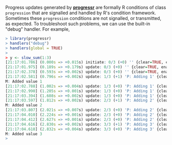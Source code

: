 <!--
%\VignetteIndexEntry{progressr: Debug}
%\VignetteAuthor{Henrik Bengtsson}
%\VignetteKeyword{R}
%\VignetteKeyword{package}
%\VignetteKeyword{vignette}
%\VignetteKeyword{debugging}
%\VignetteEngine{progressr::selfonly}
-->

Progress updates generated by **[progressr]** are formally R conditions
of class `progression` that are signalled and handled by R's condition
framework. Sometimes these `progression` conditions are not signalled,
or transmitted, as expected. To troubleshoot such problems, we can use
the built-in "debug" handler. For example,

```r
> library(progressr)
> handlers("debug")
> handlers(global = TRUE)
> 
> y <- slow_sum(1:3)
[21:17:01.786] (0.000s => +0.015s) initiate: 0/3 (+0) '' {clear=TRUE, enabled=TRUE, status=}
[21:17:01.975] (0.189s => +0.179s) update: 0/3 (+0) '' {clear=TRUE, enabled=TRUE, status=}
[21:17:02.378] (0.593s => +0.002s) update: 0/3 (+0) '' {clear=TRUE, enabled=TRUE, status=}
[21:17:02.581] (0.796s => +0.002s) update: 1/3 (+1) 'P: Adding 1' {clear=TRUE, enabled=TRUE, status=}
M: Added value 1
[21:17:02.788] (1.002s => +0.004s) update: 1/3 (+0) 'P: Adding 1' {clear=TRUE, enabled=TRUE, status=}
[21:17:02.990] (1.205s => +0.001s) update: 1/3 (+0) 'P: Adding 1' {clear=TRUE, enabled=TRUE, status=}
[21:17:03.394] (1.608s => +0.002s) update: 1/3 (+0) 'P: Adding 1' {clear=TRUE, enabled=TRUE, status=}
[21:17:03.597] (1.812s => +0.002s) update: 2/3 (+1) 'P: Adding 2' {clear=TRUE, enabled=TRUE, status=}
M: Added value 2
[21:17:03.807] (2.021s => +0.007s) update: 2/3 (+0) 'P: Adding 2' {clear=TRUE, enabled=TRUE, status=}
[21:17:04.010] (2.224s => +0.001s) update: 2/3 (+0) 'P: Adding 2' {clear=TRUE, enabled=TRUE, status=}
[21:17:04.412] (2.627s => +0.001s) update: 2/3 (+0) 'P: Adding 2' {clear=TRUE, enabled=TRUE, status=}
[21:17:04.616] (2.830s => +0.002s) update: 3/3 (+1) 'P: Adding 3' {clear=TRUE, enabled=TRUE, status=}
[21:17:04.618] (2.832s => +0.004s) update: 3/3 (+0) 'P: Adding 3' {clear=TRUE, enabled=TRUE, status=}
M: Added value 3
> 
```

[progressr]: https://progressr.futureverse.org
